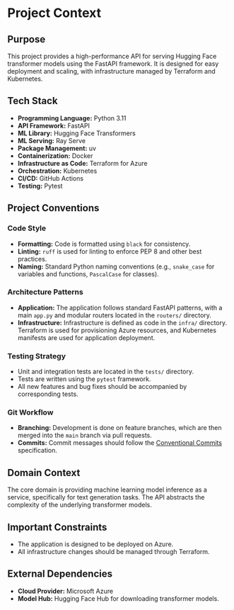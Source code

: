 # Project Context

## Purpose
This project provides a high-performance API for serving Hugging Face transformer models using the FastAPI framework. It is designed for easy deployment and scaling, with infrastructure managed by Terraform and Kubernetes.

## Tech Stack
- **Programming Language:** Python 3.11
- **API Framework:** FastAPI
- **ML Library:** Hugging Face Transformers
- **ML Serving:** Ray Serve
- **Package Management:** uv
- **Containerization:** Docker
- **Infrastructure as Code:** Terraform for Azure
- **Orchestration:** Kubernetes
- **CI/CD:** GitHub Actions
- **Testing:** Pytest

## Project Conventions

### Code Style
- **Formatting:** Code is formatted using `black` for consistency.
- **Linting:** `ruff` is used for linting to enforce PEP 8 and other best practices.
- **Naming:** Standard Python naming conventions (e.g., `snake_case` for variables and functions, `PascalCase` for classes).

### Architecture Patterns
- **Application:** The application follows standard FastAPI patterns, with a main `app.py` and modular routers located in the `routers/` directory.
- **Infrastructure:** Infrastructure is defined as code in the `infra/` directory. Terraform is used for provisioning Azure resources, and Kubernetes manifests are used for application deployment.

### Testing Strategy
- Unit and integration tests are located in the `tests/` directory.
- Tests are written using the `pytest` framework.
- All new features and bug fixes should be accompanied by corresponding tests.

### Git Workflow
- **Branching:** Development is done on feature branches, which are then merged into the `main` branch via pull requests.
- **Commits:** Commit messages should follow the [Conventional Commits](https://www.conventionalcommits.org/) specification.

## Domain Context
The core domain is providing machine learning model inference as a service, specifically for text generation tasks. The API abstracts the complexity of the underlying transformer models.

## Important Constraints
- The application is designed to be deployed on Azure.
- All infrastructure changes should be managed through Terraform.

## External Dependencies
- **Cloud Provider:** Microsoft Azure
- **Model Hub:** Hugging Face Hub for downloading transformer models.